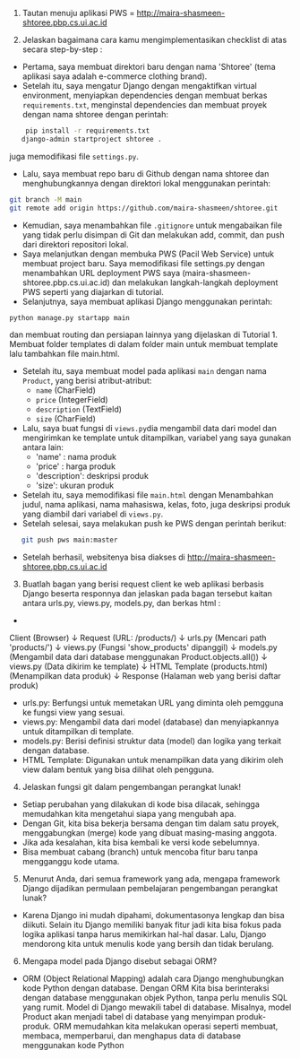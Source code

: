 1. Tautan menuju aplikasi PWS = http://maira-shasmeen-shtoree.pbp.cs.ui.ac.id

2. Jelaskan bagaimana cara kamu mengimplementasikan checklist di atas secara step-by-step :
- Pertama, saya membuat direktori baru dengan nama 'Shtoree' (tema aplikasi saya adalah e-commerce clothing brand).
- Setelah itu, saya mengatur Django dengan mengaktifkan virtual environment, menyiapkan dependencies dengan membuat berkas `requirements.txt`, menginstal dependencies dan membuat proyek dengan nama shtoree dengan perintah: 
```bash
    pip install -r requirements.txt
   django-admin startproject shtoree .
```
juga memodifikasi file `settings.py`.
- Lalu, saya membuat repo baru di Github dengan nama shtoree dan menghubungkannya dengan direktori lokal menggunakan perintah:
```bash
git branch -M main
git remote add origin https://github.com/maira-shasmeen/shtoree.git
```
- Kemudian, saya menambahkan file `.gitignore` untuk mengabaikan file yang tidak perlu disimpan di Git dan melakukan add, commit, dan push dari direktori repositori lokal.
- Saya melanjutkan dengan membuka PWS (Pacil Web Service) untuk membuat project baru. Saya memodifikasi file settings.py dengan menambahkan URL deployment PWS saya (maira-shasmeen-shtoree.pbp.cs.ui.ac.id) dan melakukan langkah-langkah deployment PWS seperti yang diajarkan di tutorial.
- Selanjutnya, saya membuat aplikasi Django menggunakan perintah:
```bash
python manage.py startapp main
```
dan membuat routing dan persiapan lainnya yang dijelaskan di Tutorial 1. Membuat folder templates di dalam folder main untuk membuat template lalu tambahkan file main.html.
- Setelah itu, saya membuat model pada aplikasi `main` dengan nama `Product`, yang berisi atribut-atribut:
   - `name` (CharField)
   - `price` (IntegerField)
   - `description` (TextField)
   - `size` (CharField)
- Lalu, saya buat fungsi di `views.py`dia mengambil data dari model dan mengirimkan ke template untuk ditampilkan, variabel yang saya gunakan antara lain:
    - 'name' : nama produk
    - 'price' : harga produk
    - 'description': deskripsi produk
    - 'size': ukuran produk
- Setelah itu, saya memodifikasi file `main.html` dengan Menambahkan judul, nama aplikasi, nama mahasiswa, kelas, foto, juga deskripsi produk yang diambil dari variabel di `views.py`.
- Setelah selesai, saya melakukan push ke PWS dengan perintah berikut:
```bash
   git push pws main:master
```
- Setelah berhasil, websitenya bisa diakses di http://maira-shasmeen-shtoree.pbp.cs.ui.ac.id



3. Buatlah bagan yang berisi request client ke web aplikasi berbasis Django beserta responnya dan jelaskan pada bagan tersebut kaitan antara urls.py, views.py, models.py, dan berkas html :
- 
Client (Browser)
    ↓
Request (URL: /products/)
    ↓
urls.py (Mencari path 'products/')
    ↓
views.py (Fungsi 'show_products' dipanggil)
    ↓
models.py (Mengambil data dari database menggunakan Product.objects.all())
    ↓
views.py (Data dikirim ke template)
    ↓
HTML Template (products.html) (Menampilkan data produk)
    ↓
Response (Halaman web yang berisi daftar produk)
- urls.py: Berfungsi untuk memetakan URL yang diminta oleh pemgguna ke fungsi view yang sesuai.
- views.py: Mengambil data dari model (database) dan menyiapkannya untuk ditampilkan di template.
- models.py: Berisi definisi struktur data (model) dan logika yang terkait dengan database.
- HTML Template: Digunakan untuk menampilkan data yang dikirim oleh view dalam bentuk yang bisa dilihat oleh pengguna.

4. Jelaskan fungsi git dalam pengembangan perangkat lunak!
- Setiap perubahan yang dilakukan di kode bisa dilacak, sehingga memudahkan kita mengetahui siapa yang mengubah apa.
- Dengan Git, kita bisa bekerja bersama dengan tim dalam satu proyek, menggabungkan (merge) kode yang dibuat masing-masing anggota.
- Jika ada kesalahan, kita bisa kembali ke versi kode sebelumnya.
- Bisa membuat cabang (branch) untuk mencoba fitur baru tanpa mengganggu kode utama.

5. Menurut Anda, dari semua framework yang ada, mengapa framework Django dijadikan permulaan pembelajaran pengembangan perangkat lunak?
- Karena Django ini mudah dipahami, dokumentasonya lengkap dan bisa diikuti. Selain itu Django memiliki banyak fitur jadi kita bisa fokus pada logika aplikasi tanpa harus memikirkan hal-hal dasar. Lalu, Django mendorong kita untuk menulis kode yang bersih dan tidak berulang.

6. Mengapa model pada Django disebut sebagai ORM?
- ORM (Object Relational Mapping) adalah cara Django menghubungkan kode Python dengan database. Dengan ORM Kita bisa berinteraksi dengan database menggunakan objek Python, tanpa perlu menulis SQL yang rumit. Model di Django mewakili tabel di database. Misalnya, model Product akan menjadi tabel di database yang menyimpan produk-produk. ORM memudahkan kita melakukan operasi seperti membuat, membaca, memperbarui, dan menghapus data di database menggunakan kode Python